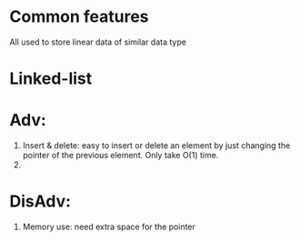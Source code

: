 # Common features
All used to store linear data of similar data type

# Linked-list
# Adv:  
1. Insert & delete: easy to insert or delete an element by just changing the pointer of the previous element. Only take O(1) time.  
2. 

# DisAdv:
1. Memory use: need extra space for the pointer

